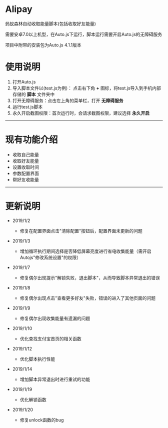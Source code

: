 # Alipay
蚂蚁森林自动收取能量脚本(包括收取好友能量)

需要安卓7.0以上机型，在Auto.js下运行，脚本运行需要开启Auto.js的无障碍服务

项目中附带的安装包为Auto.js 4.1.1版本
# 使用说明
1. 打开Auto.js
2. 导入脚本文件以(test.js为例)：
点击右下角 **+** 图标，将test.js导入到手机内部存储的 **脚本** 文件夹中
3. 打开无障碍服务：点击左上角的菜单栏，打开 **无障碍服务**
4. 运行test.js脚本
5. 永久开启截图权限：首次运行时，会请求截图权限，建议选择 **永久开启**
---
# 现有功能介绍
- 收取自己能量
- 收取好友能量
- 设置收取时间
- 参数配置界面
- 帮好友收能量
---
# 更新说明
- 2019/1/2 
    - 修复在配置界面点击"清除配置"按钮后，配置界面未更新的问题

- 2019/1/3
    - 增加循环执行期间选择是否降低屏幕亮度进行省电收集能量（需开启Autojs"修改系统设置"的权限）

- 2019/1/7
    - 修复偶尔出现提示"解锁失败，退出脚本"，从而导致脚本异常退出的错误

- 2019/1/8
    - 修复偶尔出现点击"查看更多好友"失败，错误的进入了其他页面的问题

- 2019/1/9
    - 修复偶尔出现收集能量有遗漏的问题

- 2019/1/10
    - 优化查找支付宝首页的相关函数

- 2019/1/12
    - 优化脚本执行性能

- 2019/1/14
    - 增加脚本异常退出时进行重试的功能

- 2019/1/19
    - 优化解锁函数
    
- 2019/1/20
    - 修复unlock函数的bug